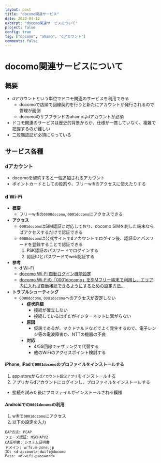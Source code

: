 ```yaml
---
layout: post
title: "docomo関連サービス"
date: 2022-04-12
excerpt: "docomo関連サービスについて"
project: false
config: true
tag: ["docomo", "ahamo", "dアカウント"]
comments: false
---
```


# docomo関連サービスについて

## 概要
 - dアカウントという単位でドコモ関連のサービスを利用できる
   - docomoで店頭で回線契約を行うと新たにアカウントが発行されるので管理が面倒
   - docomoのサブブランドのahamoはdアカウントが必須
 - ドコモ関連のサービスは歴史的背景からか、仕様が一貫していなく、複雑で把握するのが難しい
 - 二段階認証が必須になっている

## サービス各種

### dアカウント
 - docomoを契約すると一個追加されるアカウント
 - ポイントカードとしての役割や、フリーwifiのアクセスに使えたりする

### d Wi-Fi
 - **概要**
   - フリーwifiの`0000docomo`, `0001docomo`にアクセスできる
 - **アクセス**
   - `0001docomo`はSIM認証に対応しており、docomo SIMを刺した端末ならばアクセスするだけで認証できる
   - `0000docomo`は公式サイトでdアカウントでログイン後、認証IDとパスワードを登録することで認証できる
     1. PSK認証のパスワードでログインする
     2. 認証IDとパスワードでweb認証する
 - **参考**
   - [d Wi-Fi](https://www.docomo.ne.jp/service/d_wifi/)
   - [docomo Wi-Fi ⾃動ログイン機能設定](https://www.docomo.ne.jp/binary/pdf/service/wifi/docomo_wifi/common/macos_auto_login_manual.pdf)
   - [docomo Wi-Fiの「0001docomo」をSIMフリー端末で利用し、エリア内に入れば自動接続できるようにするための設定方法。](https://androidlover.net/smartphone/docomo-wi-fi-0001docomo-simfree-device.html)
 - **トラブルシューティング**
   - `0000docomo`, `0001docomo`へのアクセスが安定しない
     - **症状詳細**
       - 接続が確立しない
       - 接続しているはずだがインターネットに繋がらない
     - **原因**
       - 仮説であるが、マクドナルドなどでよく発生するので、電子レンジ等の電波障害か、NTTの機器の不良
     - **対応**
       - 4/5G回線でテザリングで代替する
       - 他のWiFiのアクセスポイント検討する

#### iPhone, iPadで`0001docomo`のプロファイルをインストールする
 1. app storeから`dアカウント設定アプリ`をインストールする
 2. アプリからdアカウントにログインし、プロファイルをインストールする
   - 接続を試みた後にプロファイルがインストールされる模様

#### Androidでの`0001docomo`の利用
 1. wifiで`0001docomo`にアクセス
 2. 以下の設定を入力

```config
EAP方式: PEAP
フェーズ認証: MSCHAPV2
CA証明書: システム証明書
ドメイン: wrfs.m-zone.jp
ID: <d-account>-dwifi@docomo
Pass: <d-wifi-password>
```
